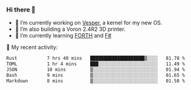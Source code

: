 ### Hi there 👋

<!--
**berkus/berkus** is a ✨ _special_ ✨ repository because its `README.md` (this file) appears on your GitHub profile.

Here are some ideas to get you started:

- 🔭 I’m currently working on ...
- 🌱 I’m currently learning ...
- 👯 I’m looking to collaborate on ...
- 🤔 I’m looking for help with ...
- 💬 Ask me about ...
- 📫 How to reach me: ...
- 😄 Pronouns: ...
- ⚡ Fun fact: ...
-->

- 🔭 I’m currently working on [Vesper](https://github.com/metta-systems/vesper), a kernel for my new OS.
- 🔭 I’m also building a Voron 2.4R2 3D printer.
- 🌱 I’m currently learning [FORTH](http://forth.com/starting-forth/) and [F#](https://fsharpforfunandprofit.com/)

💼 My recent activity:

<!--START_SECTION:waka-->

```txt
Rust           7 hrs 40 mins   ████████████████████▒░░░░   81.78 %
TOML           1 hr 4 mins     ███░░░░░░░░░░░░░░░░░░░░░░   11.49 %
JSON           10 mins         ▒░░░░░░░░░░░░░░░░░░░░░░░░   01.94 %
Bash           9 mins          ▒░░░░░░░░░░░░░░░░░░░░░░░░   01.65 %
Markdown       8 mins          ▒░░░░░░░░░░░░░░░░░░░░░░░░   01.58 %
```

<!--END_SECTION:waka-->
